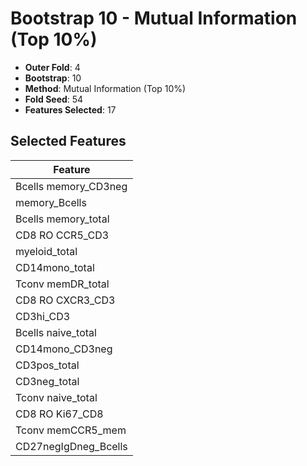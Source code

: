 # Bootstrap 10 - Mutual Information (Top 10%)

- **Outer Fold**: 4
- **Bootstrap**: 10
- **Method**: Mutual Information (Top 10%)
- **Fold Seed**: 54
- **Features Selected**: 17

## Selected Features

| Feature |
|---------|
| Bcells memory_CD3neg |
| memory_Bcells |
| Bcells memory_total |
| CD8 RO CCR5_CD3 |
| myeloid_total |
| CD14mono_total |
| Tconv memDR_total |
| CD8 RO CXCR3_CD3 |
| CD3hi_CD3 |
| Bcells naive_total |
| CD14mono_CD3neg |
| CD3pos_total |
| CD3neg_total |
| Tconv naive_total |
| CD8 RO Ki67_CD8 |
| Tconv memCCR5_mem |
| CD27negIgDneg_Bcells |
